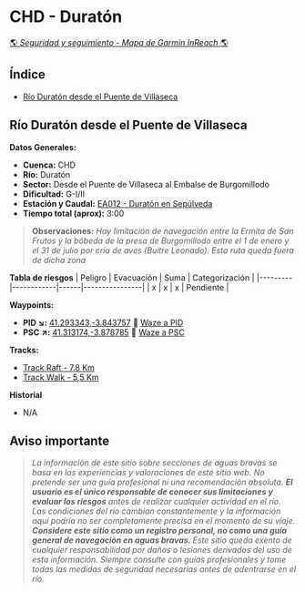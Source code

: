 # CHD - Duratón
[:earth_americas: *Seguridad y seguimiento - Mapa de Garmin InReach* :earth_americas:](https://share.garmin.com/gpalacios82)

## Índice
* [Río Duratón desde el Puente de Villaseca](./CHD-Duraton.md#río-duratón-desde-el-puente-de-villaseca)

## Río Duratón desde el Puente de Villaseca

**Datos Generales:**
* **Cuenca:** CHD
* **Río:** Duratón
* **Sector:** Desde el Puente de Villaseca al Embalse de Burgomillodo
* **Dificultad:** G-I/II
* **Estación y Caudal:** [EA012 - Duratón en Sepúlveda](https://www.saihduero.es/risr/EA012)
* **Tiempo total (aprox):** 3:00

>**Observaciones:**
*Hay limitación de navegación entre la Ermita de San Frutos y la bóbeda de la presa de Burgomillodo entre el 1 de enero y el 31 de julio por cria de aves (Buitre Leonado). Esta ruta queda fuera de dicha zona*

**Tabla de riesgos**
| Peligro | Evacuación | Suma | Categorización |
|---------|------------|------|----------------|
|    x    |     x      |   x  |   Pendiente    |

**Waypoints:**
* **PID :arrow_lower_right::** [41.293343,-3.843757](https://maps.app.goo.gl/hN2zrVQtpRoeggfC6) :car: [Waze a PID](https://waze.com/?ll=41.293343,-3.843757&navigate=yes)
* **PSC :arrow_upper_right::** [41.313174,-3.878785](https://maps.app.goo.gl/4XggUTaRQmpGB2Py7) :car: [Waze a PSC](https://waze.com/?ll=41.313174,-3.878785&navigate=yes)

**Tracks:**
* [Track Raft - 7,8 Km](https://connect.garmin.com/modern/course/130324061)
* [Track Walk - 5,5 Km](https://connect.garmin.com/modern/course/262529052)

**Historial**
* N/A

## Aviso importante
>*La información de este sitio sobre secciones de aguas bravas se basa en las experiencias y valoraciones de este sitio web. No pretende ser una guía profesional ni una recomendación absoluta. **El usuario es el único responsable de conocer sus limitaciones y evaluar los riesgos** antes de realizar cualquier actividad en el río. Las condiciones del río cambian constantemente y la información aquí podría no ser completamente precisa en el momento de su viaje. **Considere este sitio como un registro personal, no como una guía general de navegación en aguas bravas**. Este sitio queda exento de cualquier responsabilidad por daños o lesiones derivados del uso de esta información. Siempre consulte con guías profesionales y tome todas las medidas de seguridad necesarias antes de adentrarse en el río.*